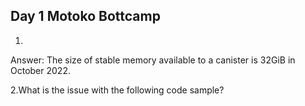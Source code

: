 ## Day 1 Motoko Bottcamp
1.
Answer: The size of stable memory available to a canister is  32GiB in October 2022.

2.What is the issue with the following code sample?

